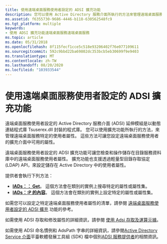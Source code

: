 ```yaml
---
title: 使用遠端桌面服務使用者設定的 ADSI 擴充功能
description: 您可以使用 Active Directory 服務介面所執行的方法來管理遠端桌面服務特定的使用者屬性， (ADSI) 延伸模組，該擴充功能會與動態連結程式庫 Tsuserex.dll 一起封裝。
ms.assetid: f6355730-9686-4446-b118-630562548fc9
ms.tgt_platform: multiple
keywords:
- 使用 ADSI 擴充功能遠端桌面服務遠端桌面服務
ms.topic: article
ms.date: 05/31/2018
ms.openlocfilehash: 8f115fecf1cce5c518e93206402f76e077109611
ms.sourcegitcommit: 592c9bbd22ba69802dc353bcb5eb30699f9e9403
ms.translationtype: MT
ms.contentlocale: zh-TW
ms.lasthandoff: 08/20/2020
ms.locfileid: "103933544"
---
```

# <a name="using-the-adsi-extension-for-remote-desktop-services-user-configuration"></a>使用遠端桌面服務使用者設定的 ADSI 擴充功能

遠端桌面服務使用者設定的 Active Directory 服務介面 (ADSI) 延伸模組是以動態連結程式庫 Tsuserex.dll 封裝的程式庫。 您可以使用擴充功能所執行的方法，來管理遠端桌面服務特定的使用者屬性。 這些方法可讓您設定遠端桌面服務使用者的擴充介面中可用的屬性。

遠端桌面服務使用者設定的 ADSI 擴充功能可讓您檢查和操作儲存在目錄服務資料庫中的遠端桌面服務使用者屬性。 擴充功能也支援透過輕量型目錄存取協定 (LDAP) API，來設定儲存在 Active Directory 中的使用者屬性。

提供者會執行下列方法：

-   [**IADs：： Get**](/windows/desktop/api/iads/nf-iads-iads-get)。 這個方法會在類別的實例上搜尋特定的屬性或屬性集。
-   [**IADs：:P 的內容**](/windows/desktop/api/iads/nf-iads-iads-put)。 這個方法會在類別的實例上設定特定的屬性或屬性集。

如需您可以設定之特定遠端桌面服務使用者屬性的清單，請參閱 [遠端桌面服務使用者設定的 ADSI 擴充](reference-for-the-adsi-extension-for-terminal-services-user-configuration.md) 功能的參考。

如需使用 ADSI 存取和修改屬性的詳細資訊，請參閱 [使用 Adsi 存取及運算元據](/windows/desktop/ADSI/accessing-and-manipulating-data-with-adsi)。

如需使用 ADSI 命名慣例和 AdsPath 字串的詳細資訊，請參閱[Active Directory Service 介面](/windows/desktop/ADSI/active-directory-service-interfaces-adsi)平臺軟體發展工具組 (SDK) 檔中個別[ADSI 服務提供者](/windows/desktop/ADSI/adsi-system-providers)的相關資訊。

 

 